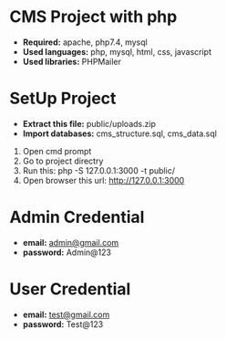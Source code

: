 # CMS Project with php

- **Required:** apache, php7.4, mysql
- **Used languages:** php, mysql, html, css, javascript
- **Used libraries:** PHPMailer

# SetUp Project
- **Extract this file:** public/uploads.zip
- **Import databases:** cms_structure.sql, cms_data.sql

1. Open cmd prompt
2. Go to project directry
3. Run this: php -S 127.0.0.1:3000 -t public/
4. Open browser this url: http://127.0.0.1:3000

# Admin Credential
- **email:** admin@gmail.com
- **password:** Admin@123

# User Credential
- **email:** test@gmail.com
- **password:** Test@123

